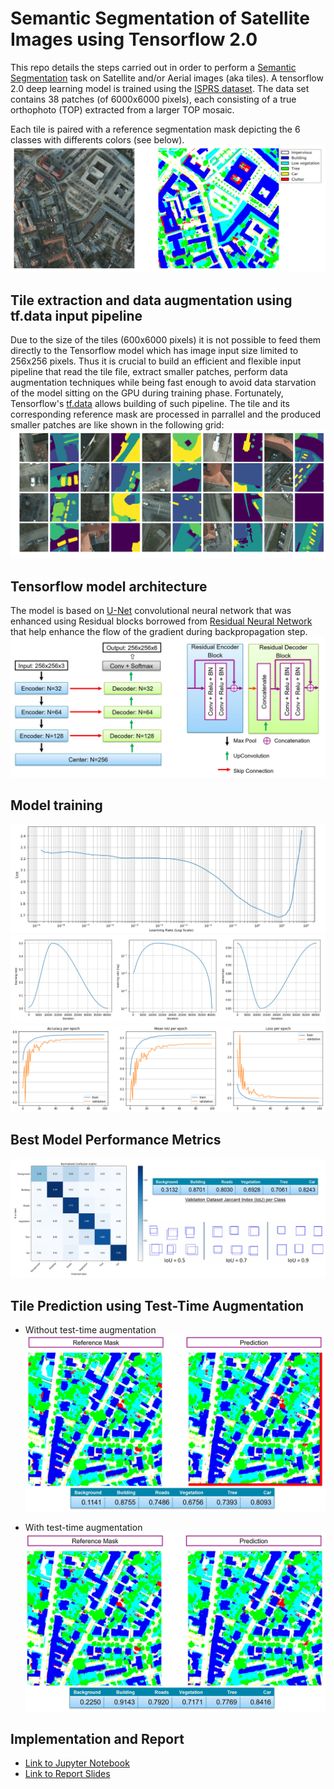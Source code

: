 # Semantic Segmentation of Satellite Images using Tensorflow 2.0
This repo details the steps carried out in order to perform a [Semantic Segmentation](https://nanonets.com/blog/semantic-image-segmentation-2020/) task on Satellite and/or Aerial images (aka tiles). A tensorflow 2.0 deep learning model is trained using the [ISPRS dataset](https://www2.isprs.org/commissions/comm2/wg4/benchmark/2d-sem-label-potsdam/). The data set contains 38 patches (of 6000x6000 pixels), each consisting of a true orthophoto (TOP) extracted from a larger TOP mosaic. 

Each tile is paired with a reference segmentation mask depicting the 6 classes with differents colors (see below).
![example](/images/isprs-example-tile-mask.JPG)

## Tile extraction and data augmentation using tf.data input pipeline
Due to the size of the tiles (600x6000 pixels) it is not possible to feed them directly to the Tensorflow model which has image input size limited to 256x256 pixels. Thus it is crucial to build an efficient and flexible input pipeline that read the tile file, extract smaller patches, perform data augmentation techniques while being fast enough to avoid data starvation of the model sitting on the GPU during training phase. Fortunately, Tensorflow's [tf.data](https://www.tensorflow.org/guide/data) allows building of such pipeline. The tile and its corresponding reference mask are processed in parrallel and the produced smaller patches are like shown in the following grid:
![example](/images/tile-patching.png)
## Tensorflow model architecture
The model is based on [U-Net](https://en.wikipedia.org/wiki/U-Net) convolutional neural network that was enhanced using Residual blocks borrowed from [Residual Neural Network](https://en.wikipedia.org/wiki/Residual_neural_network) that help enhance the flow of the gradient during backpropagation step.
![example](/images/model-arch.JPG)
## Model training
![example](/images/learning-rate-finder.JPG)
![example](/images/one-cycle-training-policy.JPG)
![example](/images/trainin-metrics.png)
## Best Model Performance Metrics
![example](/images/validation-ds-metrics.JPG)
## Tile Prediction using Test-Time Augmentation
- Without test-time augmentation
![example](/images/tile-pred-no-tsa.JPG)

- With test-time augmentation
![example](/images/tile-pred-with-tsa.JPG)

## Implementation and Report
- [Link to Jupyter Notebook](Prototype_Segmenter.ipynb)
- [Link to Report Slides](Maher%20SEBAI%20internship%20presentation.pdf)
